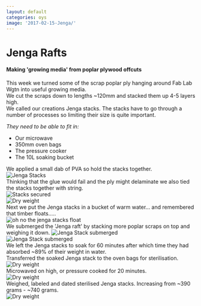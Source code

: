 ```yaml
---
layout: default
categories: oys
image: '2017-02-15-Jenga/'
---
```


# Jenga Rafts

#### Making 'growing media' from poplar plywood offcuts

This week we turned some of the scrap poplar ply hanging around Fab Lab Wgtn into useful growing media.  
We cut the scraps down to lengths ~120mm and stacked them up 4-5 layers high.   
We called our creations Jenga stacks. The stacks have to go through a number of processes so limiting their size is quite important.  

_They need to be able to fit in:_

 - Our microwave  
 - 350mm oven bags  
 - The pressure cooker  
 - The 10L soaking bucket  

 We applied a small dab of PVA so hold the stacks together.  
 ![Jenga Stacks]({{site.baseurl}}{{site.imageurl}}{{page.image}}IMG_20170215_142455.jpg)  
 Thinking that the glue would fail and the ply might delaminate we also tied the stacks together with string.  
 ![Stacks secured]({{site.baseurl}}{{site.imageurl}}{{page.image}}IMG_20170215_145523.jpg)  
 ![Dry weight]({{site.baseurl}}{{site.imageurl}}{{page.image}}IMG_20170215_150631.jpg)  
 Next we put the Jenga stacks in a bucket of warm water... and remembered that timber floats.....  
 ![oh no the jenga stacks float]({{site.baseurl}}{{site.imageurl}}{{page.image}}IMG_20170215_150121.jpg)  
 We submerged the 'Jenga raft' by stacking more poplar scraps on top and weighing it down.
 ![Jenga Stack submerged]({{site.baseurl}}{{site.imageurl}}{{page.image}}IMG_20170215_150139.jpg)  
 ![Jenga Stack submerged]({{site.baseurl}}{{site.imageurl}}{{page.image}}IMG_20170215_150221.jpg)  
 We left the Jenga stacks to soak for 60 minutes after which time they had absorbed ~89% of their weight in water.   
 Transferred the soaked Jenga stack to the oven bags for sterilisation.
 ![Dry weight]({{site.baseurl}}{{site.imageurl}}{{page.image}}IMG_20170215_161843.jpg)   
 Microwaved on high, or pressure cooked for 20 minutes.  
 ![Dry weight]({{site.baseurl}}{{site.imageurl}}{{page.image}}IMG_20170215_161856.jpg)   
 Weighed, labeled and dated sterilised Jenga stacks. Increasing from ~390 grams - ~740 grams.  
 ![Dry weight]({{site.baseurl}}{{site.imageurl}}{{page.image}}IMG_20170215_164750.jpg)   
